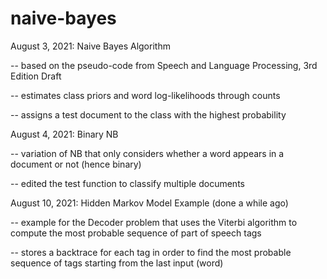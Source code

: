 # naive-bayes

August 3, 2021: Naive Bayes Algorithm

-- based on the pseudo-code from Speech and Language Processing, 3rd Edition Draft

-- estimates class priors and word log-likelihoods through counts

-- assigns a test document to the class with the highest probability


August 4, 2021: Binary NB

-- variation of NB that only considers whether a word appears in a document or not (hence binary)

-- edited the test function to classify multiple documents


August 10, 2021: Hidden Markov Model Example (done a while ago)

-- example for the Decoder problem that uses the Viterbi algorithm to compute the most probable sequence of part of speech tags

-- stores a backtrace for each tag in order to find the most probable sequence of tags starting from the last input (word)
